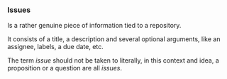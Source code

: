 ### Issues

<!-- pages-include -->

Is a rather genuine piece of information tied to a repository.

It consists of a title, a description and several optional arguments, like an assignee, labels, a due date, etc.

The term _issue_ should not be taken to literally, in this context and idea, a proposition or a question are all _issues_.
